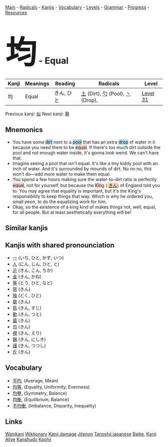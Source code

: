 <style> bigfont {font-size: 100px}</style>
[Main](../README.md) -
[Radicals](../radicals.md) -
[Kanjis](../kanjis.md) -
[Vocabulary](../vocabulary.md) -
[Levels](../levels.md) -
[Grammar](../grammar.md) - 
[Progress](../progress.md) -
[Resources](../resources.md)
# <bigfont> 均</bigfont> - Equal 

| Kanji | Meanings | Reading | Radicals | Level |
| --- | --- | --- | --- | --- |
| 均 | Equal | きん, ひと | [土](../radicals/土.md) (Dirt), [勺](../radicals/勺.md) (Pool), [丶](../radicals/丶.md) (Drop),  | [Level 31](../levels/wk_level31.md) |

Previous kanji: [似](似.md) Next kanji: [墓](墓.md) 

## Mnemonics
 * You have some <span style="background-color:#ADD8E6"> dirt</span> next to a <span style="background-color:#ADD8E6"> pool</span> that has an extra <span style="background-color:#ADD8E6"> drop</span> of water in it because you need them to be <span style="background-color:#ffcccb"> equal</span>. If there's too much dirt outside the pool and not enough water inside, it's gonna look weird. We can't have that.
* Imagine seeing a pool that isn't equal. It's like a tiny kiddy pool with an inch of water. And it's surrounded by mounds of dirt. No no no, this won't do—add more water to make them equal.
* You spend a few hours making sure the water-to-dirt ratio is perfectly <span style="background-color:#ffcccb"> equal</span>, not for yourself, but because the <span style="background-color:#ffcccb"> Kin</span>g (<span style="background-color:#fed8b1"> [きん](https://jisho.org/search/きん)</span>) of England told you to. You may agree that equality is important, but it's the King's responsibility to keep things that way. Which is why he ordered you, small peon, to do the equalizing work for him.
* Okay, so the existence of a king kind of makes things not, well, equal, for all people. But at least aesthetically everything will be!


## Similar kanjis
 


## Kanjis with shared pronounciation
 * [一](一.md) (いち, ひと, かず, いつ)
* [人](人.md) (にん, じん, ひと, と)
* [近](近.md) (きん, こん, ちか)
* [金](金.md) (きん, かね)
* [等](等.md) (とう, ひと, など)
* [禁](禁.md) (きん)
* [独](独.md) (どく, ひと)
* [緊](緊.md) (きん)
* [筋](筋.md) (きん, すじ)
* [勤](勤.md) (きん, つと)
* [菌](菌.md) (きん)
* [巾](巾.md) (きん)
* [襟](襟.md) (きん, えり)
* [錦](錦.md) (きん, にしき)
* [謹](謹.md) (きん, つつし)
* [斤](斤.md) (きん)



## Vocabulary
 * [平均](../vocabulary/均.md), (Average, Mean)
* [均等](../vocabulary/均.md), (Equality, Uniformity, Evenness)
* [均整](../vocabulary/均.md), (Symmetry, Balance)
* [均衡](../vocabulary/均.md), (Equilibrium, Balance)
* [不均衡](../vocabulary/均.md), (Imbalance, Disparity, Inequality)




## Links 


[Wanikani](https://www.wanikani.com/kanji/均)
[Wiktionary](https://en.wiktionary.org/wiki/均)
[Kanji damage](http://www.kanjidamage.com/kanji/search?utf8=✓&q=均)
[Jitenon](https://jitenon.com/kanji/均)
[Tanoshii japanese](https://www.tanoshiijapanese.com/dictionary/kanji.cfm?k=均)
[Baike](https://baike.baidu.com/item/均),
[Kanji Alive](https://app.kanjialive.com/均)
[Kanshudo](https://www.kanshudo.com/searchmn?q=均)
[Koohii](https://kanji.koohii.com/study/kanji/均)
